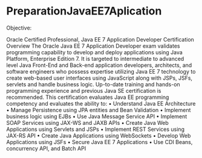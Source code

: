 # PreparationJavaEE7Aplication
Objective: 

Oracle Certified Professional, Java EE 7 Application Developer Certification Overview
The Oracle Java EE 7 Application Developer exam validates programming capability to develop and deploy applications using Java Platform, Enterprise Edition 7. It is targeted to intermediate to advanced level Java Front-End and Back-end application developers, architects, and software engineers who possess expertise utilizing Java EE 7 technology to create web-based user interfaces using JavaScript along with JSPs, JSFs, servlets and handle business logic. Up-to-date training and hands-on programming experience and previous Java SE certification is recommended. This certification evaluates Java EE programming competency and evaluates the ability to: 
•       Understand Java EE Architecture
•       Manage Persistence using JPA entities and Bean Validation
•       Implement business logic using EJBs
•       Use Java Message Service API
•       Implement SOAP Services using JAX-WS and JAXB APIs
•       Create Java Web Applications using Servlets and JSPs
•       Implement REST Services using JAX-RS API
•       Create Java Applications using WebSockets
•       Develop Web Applications using JSFs
•       Secure Java EE 7 Applications
•       Use CDI Beans, concurrency API, and Batch API
